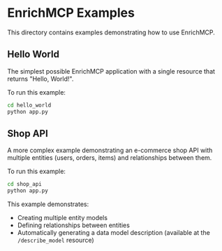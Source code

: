 # EnrichMCP Examples

This directory contains examples demonstrating how to use EnrichMCP.

## Hello World

The simplest possible EnrichMCP application with a single resource that returns "Hello, World!".

To run this example:

```bash
cd hello_world
python app.py
```

## Shop API

A more complex example demonstrating an e-commerce shop API with multiple entities (users, orders, items) and relationships between them.

To run this example:

```bash
cd shop_api
python app.py
```

This example demonstrates:
- Creating multiple entity models
- Defining relationships between entities
- Automatically generating a data model description (available at the `/describe_model` resource)

